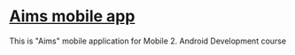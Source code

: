 # [Aims mobile app](https://github.com/rizabek-mukanov/aims_mobileapp)

This is "Aims" mobile application for Mobile 2. Android Development course<br>
